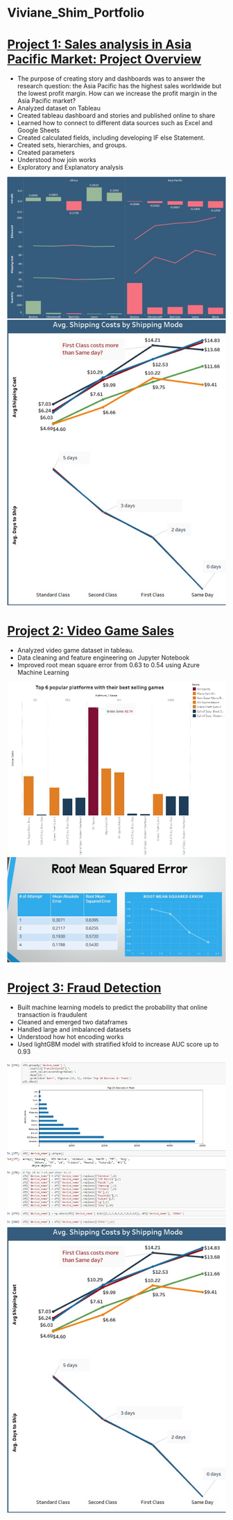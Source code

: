 # Viviane_Shim_Portfolio


# [Project 1:  Sales analysis in Asia Pacific Market: Project Overview](https://github.com/VivianeShim/Profit_in_Asia_Pacific_Market)
*	The purpose of creating story and dashboards was to answer the research question: the Asia Pacific has the highest sales worldwide but the lowest profit margin. How can we increase the profit margin in the Asia Pacific market?
*	Analyzed dataset on Tableau
*	Created tableau dashboard and stories and published online to share
*	Learned how to connect to different data sources such as Excel and Google Sheets
*	Created calculated fields, including developing IF else Statement.
*	Created sets, hierarchies, and groups.
*	Created parameters
*	Understood how join works 
* Exploratory and Explanatory analysis

![](/images/Asia%20Pacific%20Market%20Analysis%201.JPG)
![](/images/Asia%20Pacific%20Market%20Analysis%202.JPG)

# [Project 2:  Video Game Sales](https://github.com/VivianeShim/Video_Game_Sales)
*	Analyzed video game dataset in tableau.
*	Data cleaning and feature engineering on Jupyter Notebook
*	Improved root mean square error from 0.63 to 0.54 using Azure Machine Learning

![](/images/Video%20Game%20Sales%201.jpg)
![](/images/Video%20Game%20Sales%202.jpg)

# [Project 3:  Fraud Detection](https://github.com/VivianeShim/Fraud_Detection)
*	Built machine learning models to predict the probability that online transaction is fraudulent
*	Cleaned and emerged two dataframes
*	Handled large and imbalanced datasets
*	Understood how hot encoding works
*	Used lightGBM model with stratified kfold to increase AUC score up to 0.93 

![](/images/Fraud%20Detection%200.jpg)
![](/images/Asia%20Pacific%20Market%20Analysis%202.jpg)
